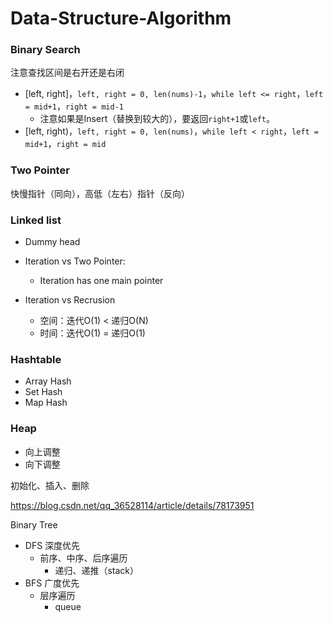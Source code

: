 # Data-Structure-Algorithm

### Binary Search

注意查找区间是右开还是右闭

- [left, right]，`left, right = 0, len(nums)-1`，`while left <= right`，`left = mid+1`，`right = mid-1`
  - 注意如果是Insert（替换到较大的），要返回`right+1`或`left`。
- [left, right)，`left, right = 0, len(nums)`，`while left < right`，`left = mid+1`，`right = mid`

### Two Pointer

快慢指针（同向），高低（左右）指针（反向）

### Linked list

- Dummy head

- Iteration vs Two Pointer: 
  - Iteration has one main pointer

- Iteration vs Recrusion
  - 空间：迭代O(1) < 递归O(N)
  - 时间：迭代O(1) = 递归O(1)

### Hashtable

- Array Hash
- Set Hash
- Map Hash

### Heap

- 向上调整
- 向下调整

初始化、插入、删除

https://blog.csdn.net/qq_36528114/article/details/78173951

Binary Tree

- DFS 深度优先
  - 前序、中序、后序遍历
    - 递归、递推（stack）
- BFS 广度优先
  - 层序遍历
    - queue





